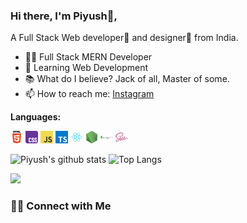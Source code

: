 ### Hi there, I'm Piyush👦,
A Full Stack Web developer🎯 and designer🎨 from India.

- 👨‍💻 Full Stack MERN Developer
- 🎥 Learning Web Development
- 📚 What do I believe? Jack of all, Master of some.
- 📫 How to reach me: [Instagram](https://instagram.com/im_piyush009)


**Languages:**  

<code><img height="20" src="https://raw.githubusercontent.com/github/explore/80688e429a7d4ef2fca1e82350fe8e3517d3494d/topics/html/html.png"></code>
<code><img height="20" src="https://raw.githubusercontent.com/github/explore/80688e429a7d4ef2fca1e82350fe8e3517d3494d/topics/css/css.png"></code>
<code><img height="20" src="https://raw.githubusercontent.com/github/explore/80688e429a7d4ef2fca1e82350fe8e3517d3494d/topics/javascript/javascript.png"></code>
<code><img height="20" src="https://raw.githubusercontent.com/github/explore/80688e429a7d4ef2fca1e82350fe8e3517d3494d/topics/typescript/typescript.png"></code>
<code><img height="20" src="https://raw.githubusercontent.com/github/explore/80688e429a7d4ef2fca1e82350fe8e3517d3494d/topics/react/react.png"></code>
<code><img height="20" src="https://raw.githubusercontent.com/github/explore/80688e429a7d4ef2fca1e82350fe8e3517d3494d/topics/nodejs/nodejs.png"></code>
<code><img height="20" src="https://raw.githubusercontent.com/github/explore/80688e429a7d4ef2fca1e82350fe8e3517d3494d/topics/mongodb/mongodb.png"></code>
<code><img height="20" src="https://raw.githubusercontent.com/github/explore/80688e429a7d4ef2fca1e82350fe8e3517d3494d/topics/sass/sass.png"></code>

![Piyush's github stats](https://github-readme-stats.vercel.app/api?username=piyush-eon&theme=tokyonight&show_icons=true&hide=["issues"])
![Top Langs](https://github-readme-stats.vercel.app/api/top-langs/?username=piyush-eon&theme=tokyonight&layout=compact)

![](https://komarev.com/ghpvc/?username=piyush55236k)

<h3> 🤝🏻 Connect with Me </h3>


 <!--⭐️ From [Piyush Pandey](https://github.com/Piyush55236k)-->
